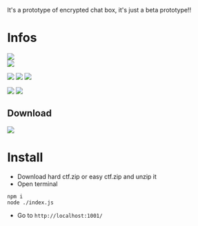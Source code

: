 It's a prototype of encrypted chat box, it's just a beta prototype!!

# Infos
[![](https://tokei.rs/b1/github/baramex/prototype-of-encrypted-chat-box)]()<br/>
[![](https://img.shields.io/github/languages/top/baramex/prototype-of-encrypted-chat-box?style=for-the-badge)]()

[![](https://img.shields.io/github/downloads/baramex/prototype-of-encrypted-chat-box/total?style=for-the-badge)](https://github.com/baramex/prototype-of-encrypted-chat-box/releases/)
[![](https://img.shields.io/github/v/release/baramex/prototype-of-encrypted-chat-box?style=for-the-badge&label=last%20release)](https://github.com/baramex/prototype-of-encrypted-chat-box/releases/latest/)
[![](https://img.shields.io/github/release-date/baramex/prototype-of-encrypted-chat-box.svg?style=for-the-badge&label=last%20release%20date)](https://github.com/baramex/prototype-of-encrypted-chat-box/releases/latest/)

[![](https://img.shields.io/github/license/baramex/prototype-of-encrypted-chat-box?style=for-the-badge)](https://choosealicense.com/licenses/lgpl-3.0/)
[![](https://img.shields.io/badge/author-baramex-red?style=for-the-badge)](https://github.com/baramex/)

## Download
[![](https://img.shields.io/github/v/release/baramex/prototype-of-encrypted-chat-box?style=for-the-badge&label=last%20release)](https://github.com/baramex/prototype-of-encrypted-chat-box/releases/latest/)<br/>

# Install
- Download hard ctf.zip or easy ctf.zip and unzip it
- Open terminal
```console
npm i
node ./index.js
```
- Go to `http://localhost:1001/`
